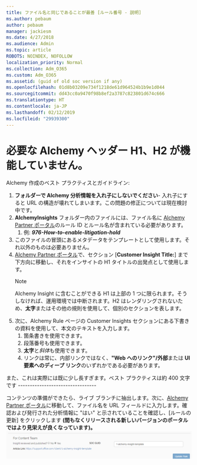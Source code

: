 ```yaml
---
title: ファイル名と同じであることが最善 [ルール番号 - 説明]
ms.author: pebaum
author: pebaum
manager: jackiesm
ms.date: 4/27/2018
ms.audience: Admin
ms.topic: article
ROBOTS: NOINDEX, NOFOLLOW
localization_priority: Normal
ms.collection: Adm_O365
ms.custom: Adm_O365
ms.assetid: (guid of old soc version if any)
ms.openlocfilehash: 01d8b03209e734f1218de61d964524b1b9e1d044
ms.sourcegitcommit: dd43cc0a9470f98b8ef2a3787c823801d674c666
ms.translationtype: HT
ms.contentlocale: ja-JP
ms.lasthandoff: 02/12/2019
ms.locfileid: "29939300"
---
```

# <a name="required-alchemy-header-h1-h2s-dont-work"></a>必要な Alchemy ヘッダー H1、H2 が機能していません。
Alchemy 作成のベスト プラクティスとガイドライン:

1. **フォルダーで Alchemy 分析情報を入れ子にしないでください**- 入れ子にすると URL の構造が壊れてしまいます。この問題の修正については現在検討中です。
1. **AlchemyInsights** フォルダー内のファイルには、ファイル名に [Alchemy Partner ポータル](https://alchemyportal.azurewebsites.net)のルール ID とルール名が含まれている必要があります。
    1. 例: ***976-How-to-enable-litigation-hold***
1. このファイルの冒頭にあるメタデータをテンプレートとして使用します。それ以外のものは必要ありません。
1. [Alchemy Partner ポータル](https://alchemyportal.azurewebsites.net)で、セクション [**Customer Insight Title:**] まで下方向に移動し、それをインサイトの H1 タイトルの出発点として使用します。 
    > [!NOTE]
    > Alchemy Insight に含むことができる H1 は上部の 1 つに限られます。そうしなければ、運用環境では中断されます。H2 はレンダリングされないため、**太字**またはその他の規則を使用して、個別のセクションを表します。
1. 次に、Alchemy Rule ページの Customer Insights セクションにある下書きの資料を使用して、本文のテキストを入力します。
    1. 箇条書きを使用できます。
    1. 段落番号も使用できます。
    1. **太字**と*斜体*も使用できます。
    1. リンクは常に、内部リンクではなく、**"Web へのリンク"/外部**または **UI 要素へのディープ リンク**のいずれかである必要があります。

また、これは実際には既に少し長すぎます。ベスト プラクティスは約 400 文字です ---------------------------------

コンテンツの準備ができたら、ライブ ブランチに抽出します。次に、[Alchemy Partner ポータル](https://alchemyportal.azurewebsites.net)に移動して、ファイル名を URL フィールドに入力します。確認および発行された分析情報に "はい" と示されていることを確認し、[ルールの更新] をクリックします **(間もなくリリースされる新しいバージョンのポータルではより見栄えが良くなっています)。**
![URL フィールド](media/for-content-team.PNG)

